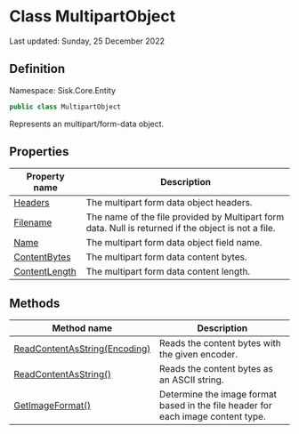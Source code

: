 # Class MultipartObject
Last updated: Sunday, 25 December 2022

## Definition
Namespace: Sisk.Core.Entity

```csharp
public class MultipartObject
```

Represents an multipart/form-data object.

## Properties

| Property name | Description |
| --- | --- |
| [Headers](/spec/Sisk/Core/Entity/MultipartObject/Headers) | The multipart form data object headers. | 
| [Filename](/spec/Sisk/Core/Entity/MultipartObject/Filename) | The name of the file provided by Multipart form data. Null is returned if the object is not a file. | 
| [Name](/spec/Sisk/Core/Entity/MultipartObject/Name) | The multipart form data object field name. | 
| [ContentBytes](/spec/Sisk/Core/Entity/MultipartObject/ContentBytes) | The multipart form data content bytes. | 
| [ContentLength](/spec/Sisk/Core/Entity/MultipartObject/ContentLength) | The multipart form data content length. | 

## Methods

| Method name | Description |
| --- | --- |
| [ReadContentAsString(Encoding)](/spec/Sisk/Core/Entity/MultipartObject/ReadContentAsString--Encoding) | Reads the content bytes with the given encoder. | 
| [ReadContentAsString()](/spec/Sisk/Core/Entity/MultipartObject/ReadContentAsString--) | Reads the content bytes as an ASCII string. | 
| [GetImageFormat()](/spec/Sisk/Core/Entity/MultipartObject/GetImageFormat--) | Determine the image format based in the file header for each image content type. | 

